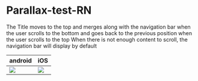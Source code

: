 # Parallax-test-RN


 The Title moves to the top and merges along with the navigation bar when the user scrolls to the bottom and goes back to the previous position when the user scrolls to the top
 When there is not enough content to scroll, the navigation bar will display by default

android | iOS
--- | ---
![](https://user-images.githubusercontent.com/23625686/126911444-5d410cc9-61db-4839-b8bd-b2c20a3edeb1.gif) | ![](https://user-images.githubusercontent.com/23625686/126911435-0e8f9e78-bf04-478d-adf9-d930c0d368ba.gif)
